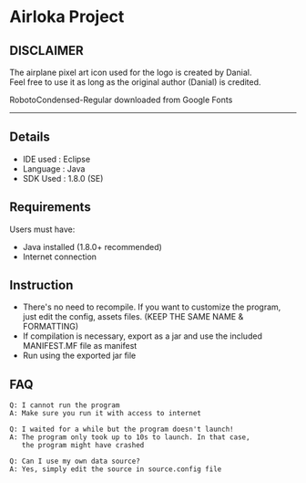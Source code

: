 # Airloka Project

## DISCLAIMER

The airplane pixel art icon used for the logo is created by Danial.  
Feel free to use it as long as the original author (Danial) is credited.  
  
RobotoCondensed-Regular downloaded from Google Fonts  

---

## Details

- IDE used : Eclipse
- Language : Java
- SDK Used : 1.8.0 (SE)

## Requirements

Users must have:
- Java installed (1.8.0+ recommended)
- Internet connection

## Instruction

- There's no need to recompile. If you want to customize the program,  
  just edit the config, assets files. (KEEP THE SAME NAME & FORMATTING)  
- If compilation is necessary, export as a jar and use the included  
  MANIFEST.MF file as manifest  
- Run using the exported jar file  

## FAQ

    Q: I cannot run the program  
    A: Make sure you run it with access to internet  
      
    Q: I waited for a while but the program doesn't launch!  
    A: The program only took up to 10s to launch. In that case,  
       the program might have crashed  
      
    Q: Can I use my own data source?  
    A: Yes, simply edit the source in source.config file